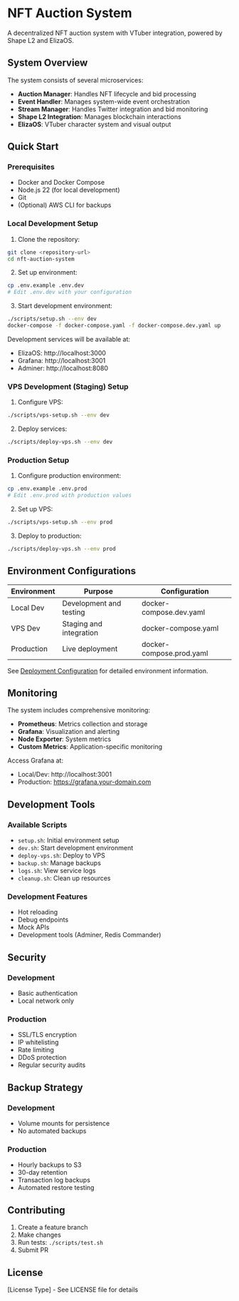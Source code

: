# NFT Auction System

A decentralized NFT auction system with VTuber integration, powered by Shape L2 and ElizaOS.

## System Overview

The system consists of several microservices:
- **Auction Manager**: Handles NFT lifecycle and bid processing
- **Event Handler**: Manages system-wide event orchestration
- **Stream Manager**: Handles Twitter integration and bid monitoring
- **Shape L2 Integration**: Manages blockchain interactions
- **ElizaOS**: VTuber character system and visual output

## Quick Start

### Prerequisites
- Docker and Docker Compose
- Node.js 22 (for local development)
- Git
- (Optional) AWS CLI for backups

### Local Development Setup

1. Clone the repository:
```bash
git clone <repository-url>
cd nft-auction-system
```

2. Set up environment:
```bash
cp .env.example .env.dev
# Edit .env.dev with your configuration
```

3. Start development environment:
```bash
./scripts/setup.sh --env dev
docker-compose -f docker-compose.yaml -f docker-compose.dev.yaml up
```

Development services will be available at:
- ElizaOS: http://localhost:3000
- Grafana: http://localhost:3001
- Adminer: http://localhost:8080

### VPS Development (Staging) Setup

1. Configure VPS:
```bash
./scripts/vps-setup.sh --env dev
```

2. Deploy services:
```bash
./scripts/deploy-vps.sh --env dev
```

### Production Setup

1. Configure production environment:
```bash
cp .env.example .env.prod
# Edit .env.prod with production values
```

2. Set up VPS:
```bash
./scripts/vps-setup.sh --env prod
```

3. Deploy to production:
```bash
./scripts/deploy-vps.sh --env prod
```

## Environment Configurations

| Environment | Purpose | Configuration |
|------------|---------|---------------|
| Local Dev | Development and testing | docker-compose.dev.yaml |
| VPS Dev | Staging and integration | docker-compose.yaml |
| Production | Live deployment | docker-compose.prod.yaml |

See [Deployment Configuration](docs/deployment-config.md) for detailed environment information.

## Monitoring

The system includes comprehensive monitoring:

- **Prometheus**: Metrics collection and storage
- **Grafana**: Visualization and alerting
- **Node Exporter**: System metrics
- **Custom Metrics**: Application-specific monitoring

Access Grafana at:
- Local/Dev: http://localhost:3001
- Production: https://grafana.your-domain.com

## Development Tools

### Available Scripts
- `setup.sh`: Initial environment setup
- `dev.sh`: Start development environment
- `deploy-vps.sh`: Deploy to VPS
- `backup.sh`: Manage backups
- `logs.sh`: View service logs
- `cleanup.sh`: Clean up resources

### Development Features
- Hot reloading
- Debug endpoints
- Mock APIs
- Development tools (Adminer, Redis Commander)

## Security

### Development
- Basic authentication
- Local network only

### Production
- SSL/TLS encryption
- IP whitelisting
- Rate limiting
- DDoS protection
- Regular security audits

## Backup Strategy

### Development
- Volume mounts for persistence
- No automated backups

### Production
- Hourly backups to S3
- 30-day retention
- Transaction log backups
- Automated restore testing

## Contributing

1. Create a feature branch
2. Make changes
3. Run tests: `./scripts/test.sh`
4. Submit PR

## License

[License Type] - See LICENSE file for details 
